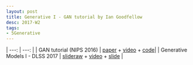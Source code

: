 ```yaml
---
layout: post
title: Generative I - GAN tutorial by Ian Goodfellow
desc: 2017-W2
tags:
- 5Generative
---
```


| ---: | ---: |
| GAN tutorial (NIPS 2016) | [paper](https://arxiv.org/abs/1701.00160) + [video](https://www.youtube.com/watch?v=AJVyzd0rqdc) + [code](https://github.com/hwalsuklee/tensorflow-generative-model-collections)|
| Generative Models I - DLSS 2017 | [slideraw](https://drive.google.com/file/d/0ByUKRdiCDK7-bTgxTGoxYjQ4NW8/view) + [video](http://videolectures.net/deeplearning2017_goodfellow_generative_models/) + [slide](http://videolectures.net/site/normal_dl/tag=1129751/deeplearning2017_goodfellow_generative_models_01.pdf) |
